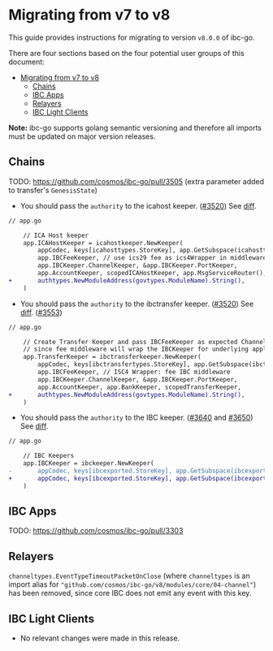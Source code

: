 # Migrating from v7 to v8

This guide provides instructions for migrating to version `v8.0.0` of ibc-go.

There are four sections based on the four potential user groups of this document:

- [Migrating from v7 to v8](#migrating-from-v7-to-v8)
	- [Chains](#chains)
	- [IBC Apps](#ibc-apps)
	- [Relayers](#relayers)
	- [IBC Light Clients](#ibc-light-clients)

**Note:** ibc-go supports golang semantic versioning and therefore all imports must be updated on major version releases.

## Chains

TODO: https://github.com/cosmos/ibc-go/pull/3505 (extra parameter added to transfer's `GenesisState`)

- You should pass the `authority` to the icahost keeper. ([#3520](https://github.com/cosmos/ibc-go/pull/3520)) See [diff](https://github.com/cosmos/ibc-go/pull/3520/files#diff-d18972debee5e64f16e40807b2ae112ddbe609504a93ea5e1c80a5d489c3a08a).

```diff
// app.go

	// ICA Host keeper
	app.ICAHostKeeper = icahostkeeper.NewKeeper(
		appCodec, keys[icahosttypes.StoreKey], app.GetSubspace(icahosttypes.SubModuleName),
		app.IBCFeeKeeper, // use ics29 fee as ics4Wrapper in middleware stack
		app.IBCKeeper.ChannelKeeper, &app.IBCKeeper.PortKeeper,
		app.AccountKeeper, scopedICAHostKeeper, app.MsgServiceRouter(),
+		authtypes.NewModuleAddress(govtypes.ModuleName).String(),
	)
```

- You should pass the `authority` to the ibctransfer keeper. ([#3520](https://github.com/cosmos/ibc-go/pull/3520)) See [diff](https://github.com/cosmos/ibc-go/pull/3520/files#diff-d18972debee5e64f16e40807b2ae112ddbe609504a93ea5e1c80a5d489c3a08a). ([#3553](https://github.com/cosmos/ibc-go/pull/3553))

```diff
// app.go

	// Create Transfer Keeper and pass IBCFeeKeeper as expected Channel and PortKeeper
	// since fee middleware will wrap the IBCKeeper for underlying application.
	app.TransferKeeper = ibctransferkeeper.NewKeeper(
		appCodec, keys[ibctransfertypes.StoreKey], app.GetSubspace(ibctransfertypes.ModuleName),
		app.IBCFeeKeeper, // ISC4 Wrapper: fee IBC middleware
		app.IBCKeeper.ChannelKeeper, &app.IBCKeeper.PortKeeper,
		app.AccountKeeper, app.BankKeeper, scopedTransferKeeper,
+		authtypes.NewModuleAddress(govtypes.ModuleName).String(),
	)
```

- You should pass the `authority` to the IBC keeper. ([#3640](https://github.com/cosmos/ibc-go/pull/3640) and [#3650](https://github.com/cosmos/ibc-go/pull/3650)) See [diff](https://github.com/cosmos/ibc-go/pull/3640/files#diff-d18972debee5e64f16e40807b2ae112ddbe609504a93ea5e1c80a5d489c3a08a).

```diff
// app.go

	// IBC Keepers
	app.IBCKeeper = ibckeeper.NewKeeper(
-       appCodec, keys[ibcexported.StoreKey], app.GetSubspace(ibcexported.ModuleName), app.StakingKeeper, app.UpgradeKeeper, scopedIBCKeeper,
+		appCodec, keys[ibcexported.StoreKey], app.GetSubspace(ibcexported.ModuleName), app.StakingKeeper, app.UpgradeKeeper, scopedIBCKeeper, authtypes.NewModuleAddress(govtypes.ModuleName).String(),
	)
```

## IBC Apps

TODO: https://github.com/cosmos/ibc-go/pull/3303

## Relayers

`channeltypes.EventTypeTimeoutPacketOnClose` (where `channeltypes` is an import alias for `"github.com/cosmos/ibc-go/v8/modules/core/04-channel"`) has been removed, since core IBC does not emit any event with this key.

## IBC Light Clients

- No relevant changes were made in this release.
